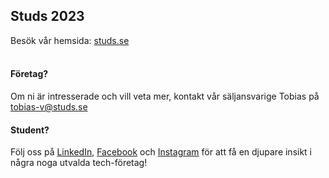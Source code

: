 ## Studs 2023
Besök vår hemsida: [studs.se](http://www.studs.se)<br><br>
#### Företag?
Om ni är intresserade och vill veta mer, kontakt vår säljansvarige Tobias på tobias-v@studs.se
#### Student?
Följ oss på [LinkedIn](https://www.linkedin.com/company/studs), [Facebook](https://www.facebook.com/StudsKTH/) och [Instagram](https://www.instagram.com/studskth/) för att få en djupare insikt i några noga utvalda tech-företag!
